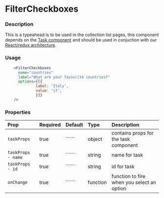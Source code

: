 FilterCheckboxes
=========

### Description

This is a typeahead is to be used in the collection list pages, this component depends on the [Task component](https://github.com/uktrade/data-hub-frontend/tree/master/src/client/components/Task) and should be used in conjuction with our [React/redux architecture](https://github.com/uktrade/data-hub-frontend/blob/master/docs/Redux%20and%20Saga.md).

### Usage

```jsx
    <FilterCheckboxes
      name="countries"
      label="What are your favourite countries?"
      options={[{
              label: 'Italy',
              value: 'it',
              }]}
    />
```

### Properties
Prop | Required | Default | Type | Description
:--- | :------- | :------ | :--- | :----------
 `taskProps` | true | `````` | object | contains props for the task component
 `taskProps - name` | true | `````` | string | name for task
 `taskProps - id` | true | `````` | string | id for task
 `onChange` | true | `````` | function | function to fire when you select an option


